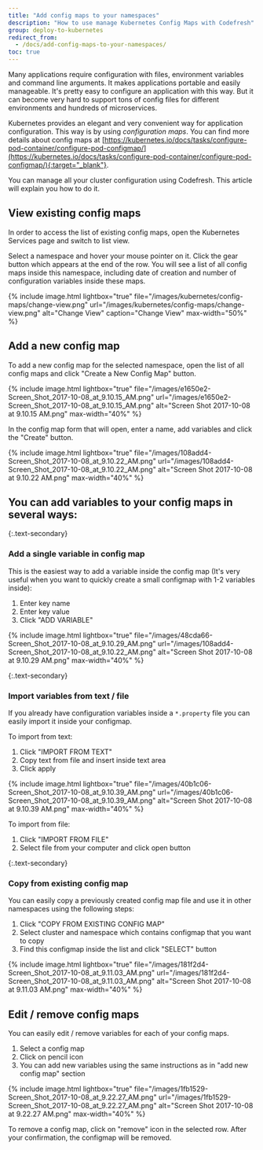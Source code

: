 ```yaml
---
title: "Add config maps to your namespaces"
description: "How to use manage Kubernetes Config Maps with Codefresh"
group: deploy-to-kubernetes
redirect_from:
  - /docs/add-config-maps-to-your-namespaces/
toc: true
---
```

Many applications require configuration with files, environment variables and command line arguments. It makes applications portable and easily manageable. It's pretty easy to configure an application with this way. But it can become very hard to support tons of config files for different environments and hundreds of microservices. 

Kubernetes provides an elegant and very convenient way for application configuration. This way is by using *configuration maps*. You can find more details about config maps at [https://kubernetes.io/docs/tasks/configure-pod-container/configure-pod-configmap/](https://kubernetes.io/docs/tasks/configure-pod-container/configure-pod-configmap/){:target="_blank"}. 

You can manage all your cluster configuration using Codefresh. This article will explain you how to do it.

## View existing config maps
In order to access the list of existing config maps, open the Kubernetes Services page and switch to list view.

Select a namespace and hover your mouse pointer on it. Click the gear button which appears at the end of the row. You will see a list of all config maps inside this namespace, including date of creation and number of configuration variables inside these maps.

{% include 
image.html 
lightbox="true" 
file="/images/kubernetes/config-maps/change-view.png" 
url="/images/kubernetes/config-maps/change-view.png" 
alt="Change View" 
caption="Change View" 
max-width="50%" 
%}

## Add a new config map
To add a new config map for the selected namespace, open the list of all config maps and click "Create a New Config Map" button.

{% include image.html
lightbox="true"
file="/images/e1650e2-Screen_Shot_2017-10-08_at_9.10.15_AM.png"
url="/images/e1650e2-Screen_Shot_2017-10-08_at_9.10.15_AM.png"
alt="Screen Shot 2017-10-08 at 9.10.15 AM.png"
max-width="40%"
%}

In the config map form that will open, enter a name, add variables and click the "Create" button.

{% include image.html
lightbox="true"
file="/images/108add4-Screen_Shot_2017-10-08_at_9.10.22_AM.png"
url="/images/108add4-Screen_Shot_2017-10-08_at_9.10.22_AM.png"
alt="Screen Shot 2017-10-08 at 9.10.22 AM.png"
max-width="40%"
%}

## You can add variables to your config maps in several ways:

{:.text-secondary}
### Add a single variable in config map

This is the easiest way to add a variable inside the config map (It's very useful when you want to quickly create a small configmap with 1-2 variables inside):
1. Enter key name
1. Enter key value
1. Click "ADD VARIABLE"

{% include image.html
lightbox="true"
file="/images/48cda66-Screen_Shot_2017-10-08_at_9.10.29_AM.png"
url="/images/108add4-Screen_Shot_2017-10-08_at_9.10.22_AM.png"
alt="Screen Shot 2017-10-08 at 9.10.29 AM.png"
max-width="40%"
%}

{:.text-secondary}
### Import variables from text / file
If you already have configuration variables inside a `*.property` file you can easily import it inside your configmap.

To import from text:
1. Click "IMPORT FROM TEXT"
1. Copy text from file and insert inside text area 
1. Click apply

{% include image.html
lightbox="true"
file="/images/40b1c06-Screen_Shot_2017-10-08_at_9.10.39_AM.png"
url="/images/40b1c06-Screen_Shot_2017-10-08_at_9.10.39_AM.png"
alt="Screen Shot 2017-10-08 at 9.10.39 AM.png"
max-width="40%"
%}

To import from file:
1. Click "IMPORT FROM FILE"
1. Select file from your computer and click open button

{:.text-secondary}
### Copy from existing config map

You can easily copy a previously created config map file and use it in other namespaces using the following steps:

1. Click "COPY FROM EXISTING CONFIG MAP"
1. Select cluster and namespace which contains configmap that you want to copy
1. Find this configmap inside the list and click "SELECT" button

{% include image.html
lightbox="true"
file="/images/181f2d4-Screen_Shot_2017-10-08_at_9.11.03_AM.png"
url="/images/181f2d4-Screen_Shot_2017-10-08_at_9.11.03_AM.png"
alt="Screen Shot 2017-10-08 at 9.11.03 AM.png"
max-width="40%"
%}

## Edit / remove config maps
You can easily edit / remove variables for each of your config maps.

1. Select a config map 
1. Click on pencil icon 
1. You can add new variables using the same instructions as in "add new config map" section

{% include image.html
lightbox="true"
file="/images/1fb1529-Screen_Shot_2017-10-08_at_9.22.27_AM.png"
url="/images/1fb1529-Screen_Shot_2017-10-08_at_9.22.27_AM.png"
alt="Screen Shot 2017-10-08 at 9.22.27 AM.png"
max-width="40%"
%}

To remove a config map, click on "remove" icon in the selected row. After your confirmation, the configmap will be removed.
